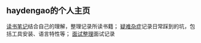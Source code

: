## haydengao的个人主页

[读书笔记](https://github.com/haydengaoCN/haydengaoCN.github.io/tree/main/%E8%AF%BB%E4%B9%A6%E7%AC%94%E8%AE%B0)结合自己的理解，整理记录所读书籍；
[疑难杂症](./疑难杂症)记录日常踩到的坑，包括工具安装、语言特性等；
[面试整理](./面试整理)面试记录
